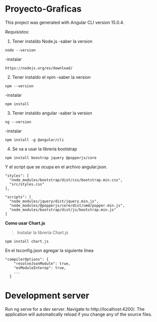 # Proyecto-Graficas
This project was generated with Angular CLI version 15.0.4.

*Requisistos:*

1. Tener instaldo Node.js
-saber la version
```
node --version 
```
-instalar
```
https://nodejs.org/es/download/ 
```

2. Tener instaldo el npm 
-saber la version
```
npm --version 
```
-instalar
```
npm install  
```

3. Tener instaldo angular 
-saber la version
```
ng --version 
```
-instalar
```
npm install -g @angular/cli 
```

4. Se va a usar la librería bootstrap 
```
npm install boostrap jquery @popperjs/core 
```
Y el script que se ocupa en el archivo angular.json.
```
"styles": [
  "node_modules/bootstrap/dist/css/bootstrap.min.css",
  "src/styles.css"
],

"scripts": [
  "node_modules/jquery/dist/jquery.min.js",
  "node_modules/@popperjs/core/dist/umd/popper.min.js",
  "node_modules/bootstrap/dist/js/bootstrap.min.js"
]
```

**Como usar Chart.js**

> Instalar la librería Chart.js
```
npm install chart.js
```
En el tsconfig.json agregar la siguiente línea
```
"compilerOptions": {
    "resolveJsonModule": true,
    "esModuleInterop": true,
    ...
  }
```

# Development server
Run ng serve for a dev server. Navigate to http://localhost:4200/. The application will automatically reload if you change any of the source files.

